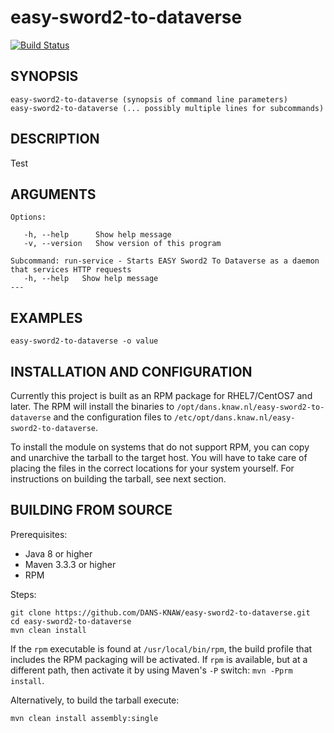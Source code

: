 easy-sword2-to-dataverse
===========
[![Build Status](https://travis-ci.org/DANS-KNAW/easy-sword2-to-dataverse.png?branch=master)](https://travis-ci.org/DANS-KNAW/easy-sword2-to-dataverse)

<!-- Remove this comment and extend the descriptions below -->


SYNOPSIS
--------

    easy-sword2-to-dataverse (synopsis of command line parameters)
    easy-sword2-to-dataverse (... possibly multiple lines for subcommands)


DESCRIPTION
-----------

Test


ARGUMENTS
---------

    Options:

       -h, --help      Show help message
       -v, --version   Show version of this program

    Subcommand: run-service - Starts EASY Sword2 To Dataverse as a daemon that services HTTP requests
       -h, --help   Show help message
    ---

EXAMPLES
--------

    easy-sword2-to-dataverse -o value

INSTALLATION AND CONFIGURATION
------------------------------
Currently this project is built as an RPM package for RHEL7/CentOS7 and later. The RPM will install the binaries to
`/opt/dans.knaw.nl/easy-sword2-to-dataverse` and the configuration files to `/etc/opt/dans.knaw.nl/easy-sword2-to-dataverse`. 

To install the module on systems that do not support RPM, you can copy and unarchive the tarball to the target host.
You will have to take care of placing the files in the correct locations for your system yourself. For instructions
on building the tarball, see next section.

BUILDING FROM SOURCE
--------------------
Prerequisites:

* Java 8 or higher
* Maven 3.3.3 or higher
* RPM

Steps:
    
    git clone https://github.com/DANS-KNAW/easy-sword2-to-dataverse.git
    cd easy-sword2-to-dataverse 
    mvn clean install

If the `rpm` executable is found at `/usr/local/bin/rpm`, the build profile that includes the RPM 
packaging will be activated. If `rpm` is available, but at a different path, then activate it by using
Maven's `-P` switch: `mvn -Pprm install`.

Alternatively, to build the tarball execute:

    mvn clean install assembly:single
